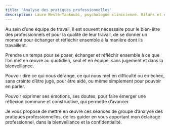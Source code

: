 ```yaml
---
title: 'Analyse des pratiques professionnelles'
description: Laure Meslé-Yaakoubi, psychologue clinicienne. Bilans et évaluations de l'enfant, de l'adolescent et de l'adulte à Montpellier.
---
```


Au sein d’une équipe de travail, il est souvent nécessaire pour le bien-être des professionnels et pour la qualité de leur travail, de se donner un moment pour échanger et réfléchir ensemble à la manière dont ils travaillent.

Prendre un temps pour se poser, échanger et réfléchir ensemble à ce que l’on met en œuvre au quotidien, seul et en équipe, sans jugement et dans la bienveillance.

Pouvoir dire ce qui nous dérange, ce qui nous met en difficulté ou en échec, sans crainte d’être jugé, pour être aidé, ou même simplement pour pouvoir en parler.

Pouvoir exprimer ses émotions, ses doutes, pour faire émerger une réflexion commune et constructive, qui permette d’avancer.

Je vous propose de mettre en œuvre ces séances de groupe d’analyse des pratiques professionnelles, de les guider en vous apportant mon éclairage professionnel, dans la bienveillance et la confidentialité.
